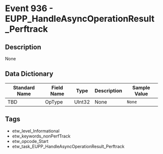# Event 936 - EUPP_HandleAsyncOperationResult_Perftrack

## Description
None

## Data Dictionary
|Standard Name|Field Name|Type|Description|Sample Value|
|---|---|---|---|---|
|TBD|OpType|UInt32|None|`None`|

## Tags
* etw_level_Informational
* etw_keywords_nonPerfTrack
* etw_opcode_Start
* etw_task_EUPP_HandleAsyncOperationResult_Perftrack